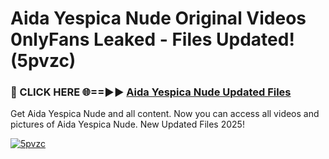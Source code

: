 # Aida Yespica Nude Original Videos 0nlyFans Leaked - Files Updated! (5pvzc)

<h3>🔴 CLICK HERE 🌐==►► <a href="https://tinyurl.com/4mcuefdz" rel="nofollow">Aida Yespica Nude Updated Files</a></h3>

Get Aida Yespica Nude and all content. Now you can access all videos and pictures of Aida Yespica Nude. New Updated Files 2025!

[![5pvzc](https://i.imgur.com/StAQSOY.gif)](https://tinyurl.com/4mcuefdz)
